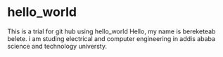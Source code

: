 # hello_world
This is a trial for git hub using hello_world
Hello, my name is bereketeab belete. i am studing electrical and computer engineering in addis ababa science and technology universty.
